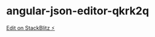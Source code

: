 # angular-json-editor-qkrk2q

[Edit on StackBlitz ⚡️](https://stackblitz.com/edit/angular-json-editor-qkrk2q)